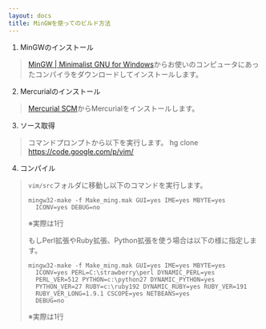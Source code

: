 ```yaml
---
layout: docs
title: MinGWを使ってのビルド方法
---
```


1. MinGWのインストール
> [MinGW | Minimalist GNU for Windows](http://www.mingw.org/)からお使いのコンピュータにあったコンパイラをダウンロードしてインストールします。

2. Mercurialのインストール
> [Mercurial SCM](http://mercurial.selenic.com/)からMercurialをインストールします。

3. ソース取得
>  コマンドプロンプトから以下を実行します。
>     hg clone https://code.google.com/p/vim/

4. コンパイル
> `vim/src`フォルダに移動し以下のコマンドを実行します。
> 
>     mingw32-make -f Make_ming.mak GUI=yes IME=yes MBYTE=yes
>       ICONV=yes DEBUG=no
> 
> ※実際は1行
> 
> もしPerl拡張やRuby拡張、Python拡張を使う場合は以下の様に指定します。
> 
>     mingw32-make -f Make_ming.mak GUI=yes IME=yes MBYTE=yes
>       ICONV=yes PERL=C:\strawberry\perl DYNAMIC_PERL=yes
>       PERL_VER=512 PYTHON=c:\python27 DYNAMIC_PYTHON=yes
>       PYTHON_VER=27 RUBY=c:\ruby192 DYNAMIC_RUBY=yes RUBY_VER=191
>       RUBY_VER_LONG=1.9.1 CSCOPE=yes NETBEANS=yes
>       DEBUG=no
> 
> ※実際は1行

